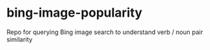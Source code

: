 # bing-image-popularity
Repo for querying Bing image search to understand verb / noun pair similarity
